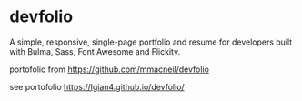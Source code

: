 # devfolio
A simple, responsive, single-page portfolio and resume for developers built with Bulma, Sass, Font Awesome and Flickity.


portofolio from https://github.com/mmacneil/devfolio

see portofolio https://lgian4.github.io/devfolio/
